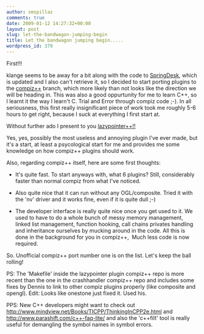 ```yaml
---
author: smspillaz
comments: true
date: 2009-01-12 14:27:32+00:00
layout: post
slug: let-the-bandwagon-jumping-begin
title: Let the bandwagon jumping begin.....
wordpress_id: 379
---
```


First!!!

klange seems to be away for a bit along with the code to [SpringDesk](http://smspillaz.wordpress.com/2009/01/02/yet-another-mockup-springdesk/), which is updated and I also can't retrieve it, so I decided to start porting plugins to the [compiz++](http://lists.freedesktop.org/archives/compiz/2008-December/003227.html) branch, which more likely than not looks like the direction we will be heading in. This was also a good oppurtunity for me to learn C++, so I learnt it the way I learn't C. Trial and Error through compiz code ;-). In all seriousness, this first really insignificant piece of work took me roughly 5-6 hours to get right, because I suck at everything I first start at.

Without further ado I present to you [lazypointer++!!](http://gitweb.compiz-fusion.org/?p=users/smspillaz/lazypointer;a=shortlog;h=refs/heads/compiz%2B%2B)

Yes, yes, possibly the most useless and annoying plugin I've ever made, but it's a start, at least a psycological start for me and provides me some knowledge on how compiz++ plugins should work.

Also, regarding compiz++ itself, here are some first thoughts:



	
  * It's quite fast. To start anyways with, what 6 plugins? Still, considerably faster than normal compiz from what I've noticed.

	
  * Also quite nice that it can run without any OGL/composite. Tried it with the 'nv' driver and it works fine, even if it is quite dull ;-)

	
  * The developer interface is really quite nice once you get used to it. We used to have to do a whole bunch of messy memory management, linked list management, function hooking, call chains privates handling and inheritance ourselves by mucking around in the code. All this is done in the background for you in compiz++,  Much less code is now required.


So. Unofficial compiz++ port number one is on the list. Let's keep the ball rolling!

PS: The 'Makefile' inside the lazypointer plugin compiz++ repo is more recent than the one in the crashhandler compiz++ repo and includes some fixes by Dennis to link to other compiz plugins properly (like composite and opengl).  Edit: Looks like onestone just fixed it. Used his.

PPS: New C++ developers might want to check out http://www.mindview.net/Books/TICPP/ThinkingInCPP2e.html and http://www.parashift.com/c++-faq-lite/ and also the 'c++filt' tool is really useful for demangling the symbol names in symbol errors.
